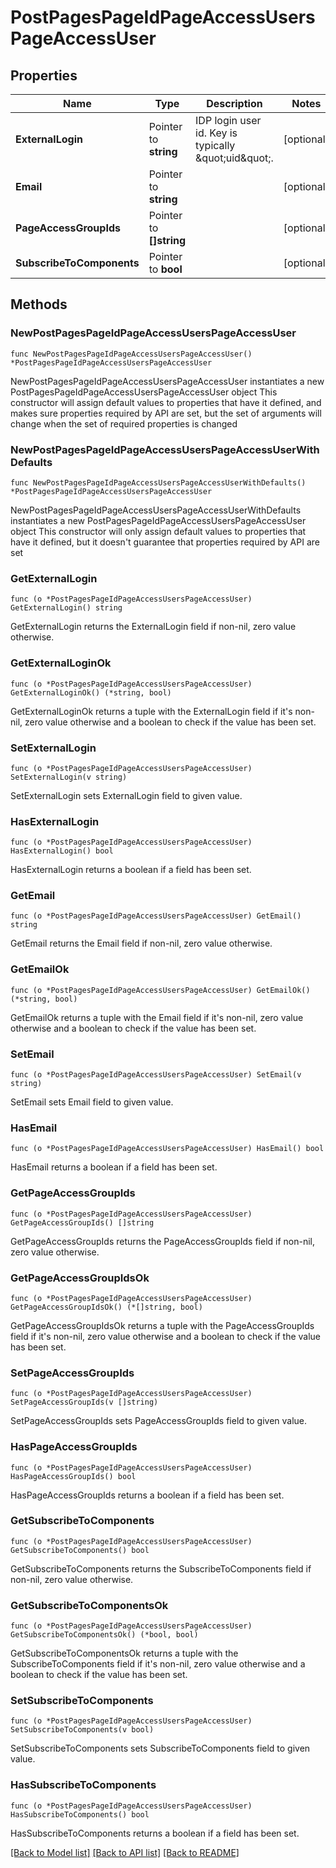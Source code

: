 # PostPagesPageIdPageAccessUsersPageAccessUser

## Properties

Name | Type | Description | Notes
------------ | ------------- | ------------- | -------------
**ExternalLogin** | Pointer to **string** | IDP login user id. Key is typically \&quot;uid\&quot;. | [optional] 
**Email** | Pointer to **string** |  | [optional] 
**PageAccessGroupIds** | Pointer to **[]string** |  | [optional] 
**SubscribeToComponents** | Pointer to **bool** |  | [optional] 

## Methods

### NewPostPagesPageIdPageAccessUsersPageAccessUser

`func NewPostPagesPageIdPageAccessUsersPageAccessUser() *PostPagesPageIdPageAccessUsersPageAccessUser`

NewPostPagesPageIdPageAccessUsersPageAccessUser instantiates a new PostPagesPageIdPageAccessUsersPageAccessUser object
This constructor will assign default values to properties that have it defined,
and makes sure properties required by API are set, but the set of arguments
will change when the set of required properties is changed

### NewPostPagesPageIdPageAccessUsersPageAccessUserWithDefaults

`func NewPostPagesPageIdPageAccessUsersPageAccessUserWithDefaults() *PostPagesPageIdPageAccessUsersPageAccessUser`

NewPostPagesPageIdPageAccessUsersPageAccessUserWithDefaults instantiates a new PostPagesPageIdPageAccessUsersPageAccessUser object
This constructor will only assign default values to properties that have it defined,
but it doesn't guarantee that properties required by API are set

### GetExternalLogin

`func (o *PostPagesPageIdPageAccessUsersPageAccessUser) GetExternalLogin() string`

GetExternalLogin returns the ExternalLogin field if non-nil, zero value otherwise.

### GetExternalLoginOk

`func (o *PostPagesPageIdPageAccessUsersPageAccessUser) GetExternalLoginOk() (*string, bool)`

GetExternalLoginOk returns a tuple with the ExternalLogin field if it's non-nil, zero value otherwise
and a boolean to check if the value has been set.

### SetExternalLogin

`func (o *PostPagesPageIdPageAccessUsersPageAccessUser) SetExternalLogin(v string)`

SetExternalLogin sets ExternalLogin field to given value.

### HasExternalLogin

`func (o *PostPagesPageIdPageAccessUsersPageAccessUser) HasExternalLogin() bool`

HasExternalLogin returns a boolean if a field has been set.

### GetEmail

`func (o *PostPagesPageIdPageAccessUsersPageAccessUser) GetEmail() string`

GetEmail returns the Email field if non-nil, zero value otherwise.

### GetEmailOk

`func (o *PostPagesPageIdPageAccessUsersPageAccessUser) GetEmailOk() (*string, bool)`

GetEmailOk returns a tuple with the Email field if it's non-nil, zero value otherwise
and a boolean to check if the value has been set.

### SetEmail

`func (o *PostPagesPageIdPageAccessUsersPageAccessUser) SetEmail(v string)`

SetEmail sets Email field to given value.

### HasEmail

`func (o *PostPagesPageIdPageAccessUsersPageAccessUser) HasEmail() bool`

HasEmail returns a boolean if a field has been set.

### GetPageAccessGroupIds

`func (o *PostPagesPageIdPageAccessUsersPageAccessUser) GetPageAccessGroupIds() []string`

GetPageAccessGroupIds returns the PageAccessGroupIds field if non-nil, zero value otherwise.

### GetPageAccessGroupIdsOk

`func (o *PostPagesPageIdPageAccessUsersPageAccessUser) GetPageAccessGroupIdsOk() (*[]string, bool)`

GetPageAccessGroupIdsOk returns a tuple with the PageAccessGroupIds field if it's non-nil, zero value otherwise
and a boolean to check if the value has been set.

### SetPageAccessGroupIds

`func (o *PostPagesPageIdPageAccessUsersPageAccessUser) SetPageAccessGroupIds(v []string)`

SetPageAccessGroupIds sets PageAccessGroupIds field to given value.

### HasPageAccessGroupIds

`func (o *PostPagesPageIdPageAccessUsersPageAccessUser) HasPageAccessGroupIds() bool`

HasPageAccessGroupIds returns a boolean if a field has been set.

### GetSubscribeToComponents

`func (o *PostPagesPageIdPageAccessUsersPageAccessUser) GetSubscribeToComponents() bool`

GetSubscribeToComponents returns the SubscribeToComponents field if non-nil, zero value otherwise.

### GetSubscribeToComponentsOk

`func (o *PostPagesPageIdPageAccessUsersPageAccessUser) GetSubscribeToComponentsOk() (*bool, bool)`

GetSubscribeToComponentsOk returns a tuple with the SubscribeToComponents field if it's non-nil, zero value otherwise
and a boolean to check if the value has been set.

### SetSubscribeToComponents

`func (o *PostPagesPageIdPageAccessUsersPageAccessUser) SetSubscribeToComponents(v bool)`

SetSubscribeToComponents sets SubscribeToComponents field to given value.

### HasSubscribeToComponents

`func (o *PostPagesPageIdPageAccessUsersPageAccessUser) HasSubscribeToComponents() bool`

HasSubscribeToComponents returns a boolean if a field has been set.


[[Back to Model list]](../README.md#documentation-for-models) [[Back to API list]](../README.md#documentation-for-api-endpoints) [[Back to README]](../README.md)


